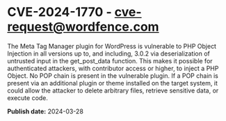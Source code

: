 # CVE-2024-1770 - cve-request@wordfence.com

The Meta Tag Manager plugin for WordPress is vulnerable to PHP Object Injection in all versions up to, and including, 3.0.2 via deserialization of untrusted input in the get_post_data function. This makes it possible for authenticated attackers, with contributor access or higher, to inject a PHP Object. No POP chain is present in the vulnerable plugin. If a POP chain is present via an additional plugin or theme installed on the target system, it could allow the attacker to delete arbitrary files, retrieve sensitive data, or execute code.

**Publish date:** 2024-03-28
